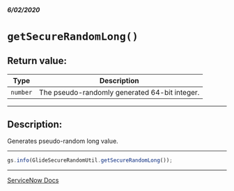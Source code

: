 ##### 6/02/2020
# `getSecureRandomLong()`
## Return value:
| Type | Description |
|---|---|
| `number` | The pseudo-randomly generated 64-bit integer. |

---

## Description:
Generates pseudo-random long value.

---

```js
gs.info(GlideSecureRandomUtil.getSecureRandomLong());
```

---

[ServiceNow Docs](https://developer.servicenow.com/dev.do#!/reference/api/newyork/server/no-namespace/c_GlideSecurityUtilsScopedAPIs#r_GlideSecureRandomUtilGetSecureRandomLong)